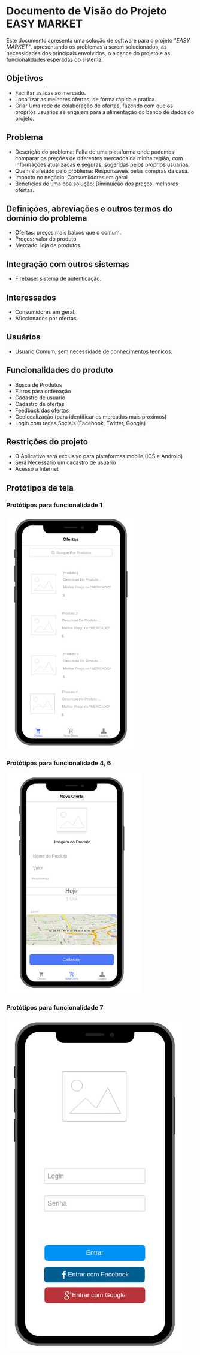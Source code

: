 # Documento de Visão do Projeto EASY MARKET

Este documento apresenta uma solução de software para o projeto *"EASY MARKET"*.
apresentando os problemas a serem solucionados, as necessidades dos principais envolvidos, o alcance do projeto e as funcionalidades 
esperadas do sistema.

## Objetivos

* Facilitar as idas ao mercado.
* Locallizar as melhores ofertas, de forma rápida e pratica.
* Criar Uma rede de colaboração de ofertas, fazendo com que os proprios usuarios se engajem para a alimentação do banco de dados do projeto.

## Problema

* Descrição do problema: Falta de uma plataforma onde podemos comparar os preções de diferentes mercados da minha região, com informações atualizadas e seguras, sugeridas pelos próprios usuarios.
* Quem é afetado pelo problema: Responsaveis pelas compras da casa.
* Impacto no negócio: Consumiidores em geral
* Benefícios de uma boa solução: Diminuição dos preços, melhores ofertas.

## Definições, abreviações e outros termos do domínio do problema

* Ofertas: preços mais baixos que o comum.
* Proços: valor do produto
* Mercado: loja de produtos.

## Integração com outros sistemas

* Firebase: sistema de autenticação.
 
## Interessados

* Consumidores em geral.
* Aficcionados por ofertas.


## Usuários

* Usuario Comum, sem necessidade de conhecimentos tecnicos.

## Funcionalidades do produto

* Busca de Produtos
* Filtros para ordenação
* Cadastro de usuario
* Cadastro de ofertas
* Feedback das ofertas
* Geolocalização (para identificar os mercados mais proximos)
* Login com redes Sociais (Facebook, Twitter, Google)


## Restrições do projeto

* O Aplicativo será exclusivo para plataformas mobile (IOS e Android)
* Será Necessario um cadastro de usuario
* Acesso a Internet

## Protótipos de tela

### Protótipos para funcionalidade 1

![](proto1.png)

### Protótipos para funcionalidade 4, 6

![](proto2.png)

### Protótipos para funcionalidade 7

![](login.png)